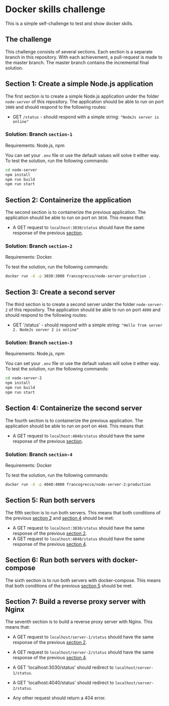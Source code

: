 # Docker skills challenge

This is a simple self-challenge to test and show docker skills.

## The challenge

This challenge consists of several sections. Each section is a separate branch in this repository. With each achievement, a pull-request is made to the master branch. The master branch contains the incremental final solution.

## Section 1: Create a simple Node.js application

The first section is to create a simple Node.js application under the folder `node-server` of this repository. The application should be able to run on port `3000` and should respond to the following routes:

- GET `/status` - should respond with a simple string: `"NodeJs server is online"`

### Solution: Branch `section-1`

Requirements: Node.js, npm

You can set your `.env` file or use the default values will solve it either way. To test the solution, run the following commands:

```bash
cd node-server
npm install
npm run build
npm run start
```

## Section 2: Containerize the application

The second section is to containerize the previous application. The application should be able to run on port on `3030`. This means that:

- A GET request to `localhost:3030/status` should have the same response of the previous [section](#section-1-create-a-simple-nodejs-application).

### Solution: Branch `section-2`

Requirements: Docker.

To test the solution, run the following commands:

```bash
docker run -d -p 3030:3000 francogrecco/node-server:production .
```

## Section 3: Create a second server

The third section is to create a second server under the folder `node-server-2` of this repository. The application should be able to run on port `4000` and should respond to the following routes:

- GET '/status' - should respond with a simple string: `"Hello from server 2. NodeJs server 2 is online"`

### Solution: Branch `section-3`

Requirements: Node.js, npm

You can set your `.env` file or use the default values will solve it either way. To test the solution, run the following commands:

```bash
cd node-server-2
npm install
npm run build
npm run start
```

## Section 4: Containerize the second server

The fourth section is to containerize the previous application. The application should be able to run on port on `4040`. This means that:

- A GET request to `localhost:4040/status` should have the same response of the previous [section](#section-3-create-a-second-server).

### Solution: Branch `section-4`

Requirements: Docker

To test the solution, run the following commands:

```bash
docker run -d -p 4040:4000 francogrecco/node-server-2:production
```

## Section 5: Run both servers

The fifth section is to run both servers. This means that both conditions of the previous [section 2](#section-2-containerize-the-application) and [section 4](#section-4-containerize-the-second-server) should be met:

- A GET request to `localhost:3030/status` should have the same response of the previous [section 2](#section-2-containerize-the-application).
- A GET request to `localhost:4040/status` should have the same response of the previous [section 4](#section-4-containerize-the-second-server).

## Section 6: Run both servers with docker-compose

The sixth section is to run both servers with docker-compose. This means that both conditions of the previous [section 5](#section-5-run-both-servers) should be met.

## Section 7: Build a reverse proxy server with Nginx

The seventh section is to build a reverse proxy server with Nginx. This means that:

- A GET request to `localhost/server-1/status` should have the same response of the previous [section 2](#section-2-containerize-the-application).

- A GET request to `localhost/server-2/status` should have the same response of the previous [section 4](#section-4-containerize-the-second-server).

- A GET 'localhost:3030/status' should redirect to `localhost/server-1/status`.

- A GET 'localhost:4040/status' should redirect to `localhost/server-2/status`.

- Any other request should return a 404 error.
